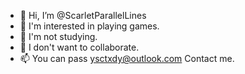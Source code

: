 - 👋 Hi, I’m @ScarletParallelLines
- 👀 I'm interested in playing games.
- 🌱 I'm not studying.
- 💞️ I don't want to collaborate.
- 📫 You can pass ysctxdy@outlook.com Contact me.

<!---
ScarletParallelLines/ScarletParallelLines is a ✨ special ✨ repository because its `README.md` (this file) appears on your GitHub profile.
You can click the Preview link to take a look at your changes.
--->

